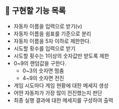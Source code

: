 # 

## 📝 구현할 기능 목록

- 자동차 이름을 입력으로 받기(v)
- 자동차 이름을 쉼표를 기준으로 분리
- 자동차 이름을 5자 이하로 제한한다.
- 시도할 횟수를 입력으로 받기
- 시도할 횟수는 1이상의 숫자값만 받도록 제한
- 0~9의 랜덤값을 구한다.
  - 0~3의 숫자면 멈춤
  - 4~9의 숫자면 전진
- 게임 시도마다 게임 현황에 대한 메세지 생성
- 어떤 자동차가 가장 많이 전진했는지 판단
- 최종 실행 결과에 대한 메세지를 구성하여 출력